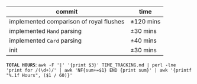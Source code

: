 | commit                                  | time      |
|-----------------------------------------|-----------|
| implemented comparison of royal flushes | ±120 mins |
| implemented `Hand` parsing              | ±30 mins  |
| implemented `Card` parsing              | ±40 mins  |
| init                                    | ±30 mins  |

**`TOTAL HOURS`**:
`awk -F '|' '{print $3}' TIME_TRACKING.md | perl -lne 'print for /(\d+)/' | awk 'NF{sum+=$1} END {print sum}' | awk '{printf "%.1f Hours", ($1 / 60)}'`
